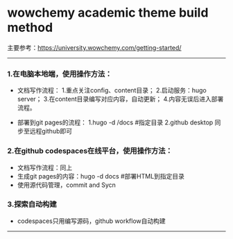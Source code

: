 # wowchemy academic theme build method
主要参考：https://university.wowchemy.com/getting-started/

------------------------------------------------------------
### 1.在电脑本地端，使用操作方法：
- 文档写作流程：
1.重点关注config、content目录；
2.启动服务：hugo server；
3.在content目录编写对应内容，自动更新；
4.内容无误后进入部署流程。

- 部署到git pages的流程：
1.hugo -d /docs     #指定目录
2.github desktop 同步至远程github即可

### 2.在github codespaces在线平台，使用操作方法：
- 文档写作流程：同上
- 生成git pages的内容：hugo -d docs     #部署HTML到指定目录
- 使用源代码管理，commit and Sycn

### 3.探索自动构建
- codespaces只用编写源码，github workflow自动构建

-------------------------------------------------------------